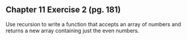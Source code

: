 ## Chapter 11 Exercise 2 (pg. 181)

Use recursion to write a function that accepts an array of numbers and returns a new array containing just the even
numbers.
